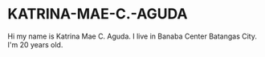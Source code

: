 # KATRINA-MAE-C.-AGUDA
Hi my name is Katrina Mae C. Aguda. I live in Banaba Center Batangas City. I'm 20 years old.
